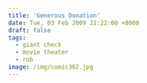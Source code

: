 ```yaml
---
title: 'Generous Donation'
date: Tue, 03 Feb 2009 22:22:00 +0000
draft: false
tags:
  - giant check
  - movie theater
  - rob
image: /img/comic302.jpg
---
```


